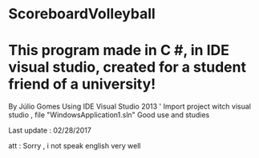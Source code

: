 # ScoreboardVolleyball
# This program made in C #, in IDE visual studio, created for a student friend of a university!


By Júlio Gomes 
Using IDE Visual Studio 2013 '
Import project witch visual studio , file "WindowsApplication1.sln"
Good use and studies

Last update : 02/28/2017

att : Sorry , i not speak english very well


